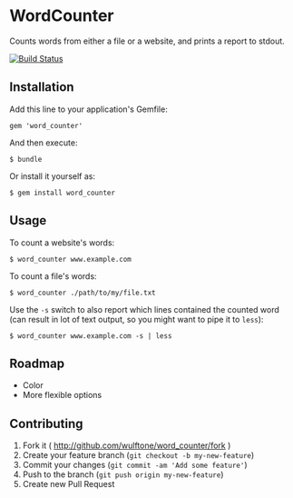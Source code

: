 # WordCounter

Counts words from either a file or a website, and prints a report to stdout.

[![Build Status](https://api.travis-ci.org/wulftone/word_counter.svg?branch=master)](http://travis-ci.org/wulftone/word_counter)

## Installation

Add this line to your application's Gemfile:

    gem 'word_counter'

And then execute:

    $ bundle

Or install it yourself as:

    $ gem install word_counter

## Usage

To count a website's words:

    $ word_counter www.example.com

To count a file's words:

    $ word_counter ./path/to/my/file.txt

Use the `-s` switch to also report which lines contained the counted word (can result in lot of text output, so you might want to pipe it to `less`):

    $ word_counter www.example.com -s | less

## Roadmap

- Color
- More flexible options

## Contributing

1. Fork it ( http://github.com/wulftone/word_counter/fork )
2. Create your feature branch (`git checkout -b my-new-feature`)
3. Commit your changes (`git commit -am 'Add some feature'`)
4. Push to the branch (`git push origin my-new-feature`)
5. Create new Pull Request
